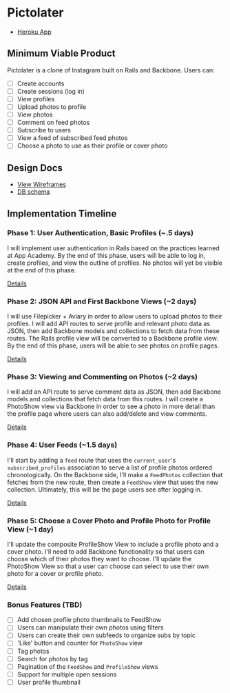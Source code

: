 # Pictolater

* [Heroku App](http://pictolater.herokuapp.com)

## Minimum Viable Product
Pictolater is a clone of Instagram built on Rails and Backbone. Users can:

- [ ] Create accounts
- [ ] Create sessions (log in)
- [ ] View profiles
- [ ] Upload photos to profile
- [ ] View photos
- [ ] Comment on feed photos
- [ ] Subscribe to users
- [ ] View a feed of subscribed feed photos
- [ ] Choose a photo to use as their profile or cover photo

## Design Docs
* [View Wireframes][views]
* [DB schema][schema]

[views]: ./docs/views.md
[schema]: ./docs/schema.md

## Implementation Timeline

### Phase 1: User Authentication, Basic Profiles (~.5 days)
I will implement user authentication in Rails based on the practices learned at
App Academy. By the end of this phase, users will be able to log in, create
profiles, and view the outline of profiles. No photos will yet be visible at the
end of this phase.

[Details][phase-one]

### Phase 2: JSON API and First Backbone Views (~2 days)
I will use Filepicker + Aviary in order to allow users to upload photos to their
profiles. I will add API routes to serve profile and relevant photo data as JSON, then add Backbone models and collections to fetch data from these routes. The Rails profile view will be converted to a Backbone profile view. By the end of this phase, users will be able to see photos on profile pages.

[Details][phase-two]

### Phase 3: Viewing and Commenting on Photos (~2 days)
I will add an API route to serve comment data as JSON, then add Backbone models and collections that fetch data from this routes. I will create a PhotoShow view via Backbone in order to see a photo in more detail than the profile page where users can also add/delete and view comments.

[Details][phase-three]

### Phase 4: User Feeds (~1.5 days)
I'll start by adding a `feed` route that uses the `current_user`'s
`subscribed_profiles` association to serve a list of profile photos ordered
chronologically. On the Backbone side, I'll make a `FeedPhotos` collection that
fetches from the new route, then create a `FeedShow` view that uses the new
collection. Ultimately, this will be the page users see after logging in.

[Details][phase-four]

### Phase 5: Choose a Cover Photo and Profile Photo for Profile View (~1 day)
I'll update the composite ProfileShow View to include a profile photo and a cover photo. I'll need to add Backbone functionality so that users can choose which of their photos they want to choose. I'll update the PhotoShow View so that a user can choose can select to use their own photo for a cover or profile photo.

[Details][phase-five]

### Bonus Features (TBD)
- [ ] Add chosen profile photo thumbnails to FeedShow
- [ ] Users can manipulate their own photos using filters
- [ ] Users can create their own subfeeds to organize subs by topic
- [ ] 'Like' button and counter for `PhotoShow` view
- [ ] Tag photos
- [ ] Search for photos by tag
- [ ] Pagination of the `FeedShow` and `ProfileShow` views
- [ ] Support for multiple open sessions
- [ ] User profile thumbnail

[phase-one]: ./docs/phases/phase1.md
[phase-two]: ./docs/phases/phase2.md
[phase-three]: ./docs/phases/phase3.md
[phase-four]: ./docs/phases/phase4.md
[phase-five]: ./docs/phases/phase5.md
